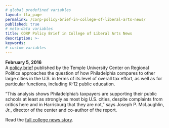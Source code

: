 ```yaml
---
# global predefined variables
layout: tla_page
permalink: /corp-policy-brief-in-college-of-liberal-arts-news/
published: true
# meta-data variables
title: CORP Policy Brief in College of Liberal Arts News
description: >-
keywords:
# custom variables
---
```


**February 5, 2016**<br>
A [policy brief](https://drive.google.com/file/d/1QkQLzGhx0js_MdFtBXVjfdKIDvlO_1Er/view?usp=sharing) published by the Temple University Center on Regional Politics approaches the question of how Philadelphia compares to other large cities in the U.S. in terms of its level of overall tax effort, as well as for particular functions, including K-12 public education.

“This analysis shows Philadelphia’s taxpayers are supporting their public schools at least as strongly as most big U.S. cities, despite complaints from critics here and in Harrisburg that they are not,” says Joseph P. McLaughlin, Jr., director of the center and co-author of the report.

Read the [full college news story](https://liberalarts.temple.edu/news/how-well-does-philadelphia-support-its-schools-new-perspective).
